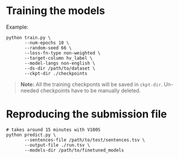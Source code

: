 # Training the models

Example:

```
python train.py \
       --num-epochs 10 \
       --random-seed 66 \
       --loss-fn-type non-weighted \
       --target-column hv_label \
       --model-langs non-english \
       --ds-dir /path/to/dataset \
       --ckpt-dir ./checkpoints
```

> **Note:** All the training checkponts will be saved in `ckpt-dir`. Un-needed checkpoints have to be manually deleted.

# Reproducing the submission file

```
# takes around 15 minutes with V100S
python predict.py \
       --sentences-file /path/to/test/sentences.tsv \
       --output-file ./run.tsv \
       --models-dir /path/to/finetuned_models
```



